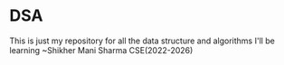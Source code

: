 # DSA
This
is just my repository for all the data structure and algorithms I'll be learning
 ~Shikher Mani Sharma CSE(2022-2026)

